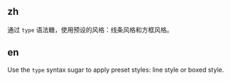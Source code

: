 ## zh

通过 `type` 语法糖，使用预设的风格：线条风格和方框风格。

## en

Use the `type` syntax sugar to apply preset styles: line style or boxed style.
